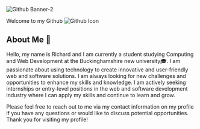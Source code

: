 ![Github Banner-2](https://github.com/Oxhei/Oxhei/assets/84982365/812d2996-98a7-4dc1-bada-0941851b73ef)

Welcome to my Github ![Github Icon](https://user-images.githubusercontent.com/25181517/192108374-8da61ba1-99ec-41d7-80b8-fb2f7c0a4948.png)

## About Me 👋

Hello, my name is Richard and I am currently a student studying Computing and Web Development at the Buckinghamshire new university🎓. I am passionate about using technology to create innovative and user-friendly web and software solutions. I am always looking for new challenges and opportunities to enhance my skills and knowledge. I am actively seeking internships or entry-level positions in the web and software development industry where I can apply my skills and continue to learn and grow.

Please feel free to reach out to me via my contact information on my profile if you have any questions or would like to discuss potential opportunities. Thank you for visiting my profile!
